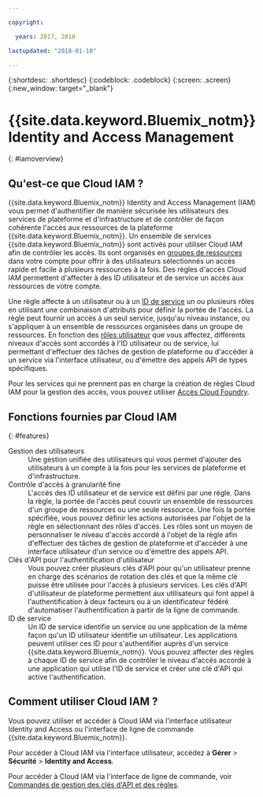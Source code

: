 ```yaml
---

copyright:

  years: 2017, 2018

lastupdated: "2018-01-10"

---
```


{:shortdesc: .shortdesc}
{:codeblock: .codeblock}
{:screen: .screen}
{:new_window: target="_blank"}

# {{site.data.keyword.Bluemix_notm}} Identity and Access Management
{: #iamoverview}

## Qu'est-ce que Cloud IAM ?

{{site.data.keyword.Bluemix_notm}} Identity and Access Management (IAM) vous permet d'authentifier de manière sécurisée les utilisateurs des services de plateforme et d'infrastructure et de contrôler de façon cohérente l'accès aux ressources de la plateforme {{site.data.keyword.Bluemix_notm}}. Un ensemble de services {{site.data.keyword.Bluemix_notm}} sont activés pour utiliser Cloud IAM afin de contrôler les accès. Ils sont organisés en [groupes de ressources](/docs/account/resourcegroups.html) dans votre compte pour offrir à des utilisateurs sélectionnés un accès rapide et facile à plusieurs ressources à la fois. Des règles d'accès Cloud IAM permettent d'affecter à des ID utilisateur et de service un accès aux ressources de votre compte.

Une règle affecte à un utilisateur ou à un [ID de service](/docs/iam/serviceid.html#serviceids) un ou plusieurs rôles en utilisant une combinaison d'attributs pour définir la portée de l'accès. La règle peut fournir un accès à un seul service, jusqu'au niveau instance, ou s'appliquer à un ensemble de ressources organisées dans un groupe de ressources. En fonction des [rôles utilisateur](/docs/iam/users_roles.html#iamusermanrol) que vous affectez, différents niveaux d'accès sont accordés à l'ID utilisateur ou de service, lui permettant d'effectuer des tâches de gestion de plateforme ou d'accéder à un service via l'interface utilisateur, ou d'émettre des appels API de types spécifiques.

Pour les services qui ne prennent pas en charge la création de règles Cloud IAM pour la gestion des accès, vous pouvez utiliser [Accès Cloud Foundry](/docs/iam/cfaccess.html#cfaccess).


## Fonctions fournies par Cloud IAM
{: #features}

<dl>
<dt>Gestion des utilisateurs</dt>
<dd>Une gestion unifiée des utilisateurs qui vous permet d'ajouter des utilisateurs à un compte à la fois pour les services de plateforme et d'infrastructure.</dd>
<dt>Contrôle d'accès à granularité fine</dt>
<dd>L'accès des ID utilisateur et de service est défini par une règle. Dans la règle, la portée de l'accès peut couvrir un ensemble de ressources d'un groupe de ressources ou une seule ressource. Une fois la portée spécifiée, vous pouvez définir les actions autorisées par l'objet de la règle en sélectionnant des rôles d'accès. Les rôles sont un moyen de personnaliser le niveau d'accès accordé à l'objet de la règle afin d'effectuer des tâches de gestion de plateforme et d'accéder à une interface utilisateur d'un service ou d'émettre des appels API.</dd>
<dt>Clés d'API pour l'authentification d'utilisateur</dt>
<dd>Vous pouvez créer plusieurs clés d'API pour qu'un utilisateur prenne en charge des scénarios de rotation des clés et que la même clé puisse être utilisée pour l'accès à plusieurs services. Les clés d'API d'utilisateur de plateforme permettent aux utilisateurs qui font appel à l'authentification à deux facteurs ou à un identificateur fédéré d'automatiser l'authentification à partir de la ligne de commande.</dd>
<dt>ID de service</dt> 
<dd>Un ID de service identifie un service ou une application de la même façon qu'un ID utilisateur identifie un utilisateur. Les applications peuvent utiliser ces ID pour s'authentifier auprès d'un service {{site.data.keyword.Bluemix_notm}}. Vous pouvez affecter des règles à chaque ID de service afin de contrôler le niveau d'accès accordé à une application qui utilise l'ID de service et créer une clé d'API qui active l'authentification.</dd>
</dl>


## Comment utiliser Cloud IAM ?

Vous pouvez utiliser et accéder à Cloud IAM via l'interface utilisateur Identity and Access ou l'interface de ligne de commande {{site.data.keyword.Bluemix_notm}}.

Pour accéder à Cloud IAM via l'interface utilisateur, accédez à **Gérer** &gt; **Sécurité** &gt; **Identity and Access**.

Pour accéder à Cloud IAM via l'interface de ligne de commande, voir [Commandes de gestion des clés d'API et des règles](/docs/cli/reference/bluemix_cli/bx_cli.html#bx_commands_iam).

